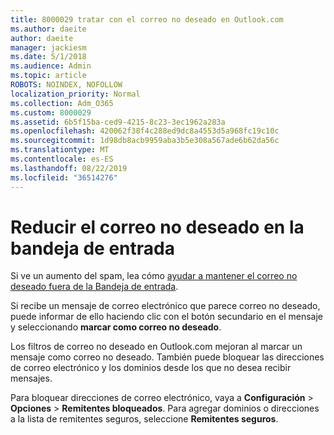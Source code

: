 ```yaml
---
title: 8000029 tratar con el correo no deseado en Outlook.com
ms.author: daeite
author: daeite
manager: jackiesm
ms.date: 5/1/2018
ms.audience: Admin
ms.topic: article
ROBOTS: NOINDEX, NOFOLLOW
localization_priority: Normal
ms.collection: Adm_O365
ms.custom: 8000029
ms.assetid: 6b5f15ba-ced9-4215-8c23-3ec1962a283a
ms.openlocfilehash: 420062f38f4c288ed9dc8a4553d5a968fc19c10c
ms.sourcegitcommit: 1d98db8acb9959aba3b5e308a567ade6b62da56c
ms.translationtype: MT
ms.contentlocale: es-ES
ms.lasthandoff: 08/22/2019
ms.locfileid: "36514276"
---
```

# <a name="reduce-junk-email-in-your-inbox"></a>Reducir el correo no deseado en la bandeja de entrada

Si ve un aumento del spam, lea cómo [ayudar a mantener el correo no deseado fuera de la Bandeja de entrada](https://go.microsoft.com/fwlink/p/?linkid=873140).
  
Si recibe un mensaje de correo electrónico que parece correo no deseado, puede informar de ello haciendo clic con el botón secundario en el mensaje y seleccionando **marcar como correo no deseado**. 
  
Los filtros de correo no deseado en Outlook.com mejoran al marcar un mensaje como correo no deseado. También puede bloquear las direcciones de correo electrónico y los dominios desde los que no desea recibir mensajes.
  
Para bloquear direcciones de correo electrónico, vaya a **Configuración** \> **Opciones** \> **Remitentes bloqueados**. Para agregar dominios o direcciones a la lista de remitentes seguros, seleccione **Remitentes seguros**. 
  

